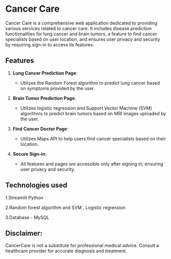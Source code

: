 # Cancer Care

Cancer Care is a comprehensive web application dedicated to providing various services related to cancer care. It includes disease prediction functionalities for lung cancer and brain tumors, a feature to find cancer specialists based on user location, and ensures user privacy and security by requiring sign-in to access its features.

## Features

1. **Lung Cancer Prediction Page**:
   - Utilizes the Random Forest algorithm to predict lung cancer based on symptoms provided by the user.
   
2. **Brain Tumor Prediction Page**:
   - Utilizes logistic regression and Support Vector Machine (SVM) algorithms to predict brain tumors based on MRI images uploaded by the user.

3. **Find Cancer Doctor Page**:
   - Utilizes Maps API to help users find cancer specialists based on their location.

4. **Secure Sign-in**:
   - All features and pages are accessible only after signing in, ensuring user privacy and security.


## Technologies used

1.Streamlit Python

2.Random forest algorithm and SVM , Logistic regression

3.Database - MySQL


## Disclaimer: 
CancerCare is not a substitute for professional medical advice. 
Consult a healthcare provider for accurate diagnosis and treatment.
